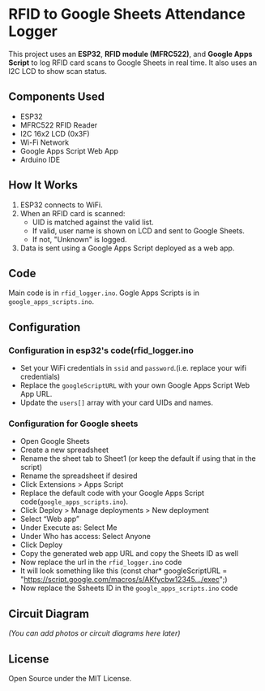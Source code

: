 # RFID to Google Sheets Attendance Logger

This project uses an **ESP32**, **RFID module (MFRC522)**, and **Google Apps Script** to log RFID card scans to Google Sheets in real time. It also uses an I2C LCD to show scan status.

## Components Used
- ESP32
- MFRC522 RFID Reader
- I2C 16x2 LCD (0x3F)
- Wi-Fi Network
- Google Apps Script Web App
- Arduino IDE

## How It Works
1. ESP32 connects to WiFi.
2. When an RFID card is scanned:
   - UID is matched against the valid list.
   - If valid, user name is shown on LCD and sent to Google Sheets.
   - If not, "Unknown" is logged.
3. Data is sent using a Google Apps Script deployed as a web app.

## Code
Main code is in `rfid_logger.ino`.
Gogle Apps Scripts is in `google_apps_scripts.ino`.

## Configuration
### Configuration in esp32's code(rfid_logger.ino
- Set your WiFi credentials in `ssid` and `password`.(i.e. replace your wifi credentials)
- Replace the `googleScriptURL` with your own Google Apps Script Web App URL.
- Update the `users[]` array with your card UIDs and names.
### Configuration for Google sheets
- Open Google Sheets
- Create a new spreadsheet
- Rename the sheet tab to Sheet1 (or keep the default if using that in the script)
- Rename the spreadsheet if desired
- Click Extensions > Apps Script
- Replace the default code with your Google Apps Script code(`google_apps_scripts.ino`).
- Click Deploy > Manage deployments > New deployment
- Select “Web app”
- Under Execute as: Select Me
- Under Who has access: Select Anyone
- Click Deploy
- Copy the generated web app URL and copy the Sheets ID as well
- Now replace the url in the `rfid_logger.ino` code
- It will look something like this (const char* googleScriptURL = "https://script.google.com/macros/s/AKfycbw12345.../exec";)
- Now replace the Ssheets ID in the `google_apps_scripts.ino` code


## Circuit Diagram
*(You can add photos or circuit diagrams here later)*

## License
Open Source under the MIT License.
